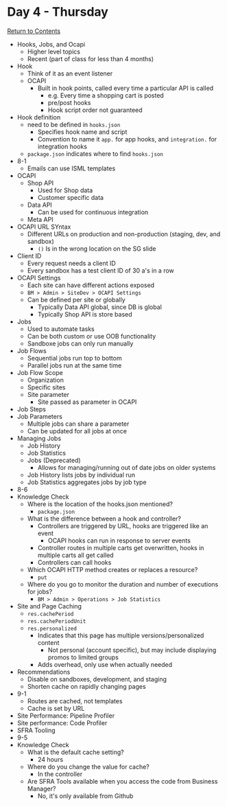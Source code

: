 # Day 4 - Thursday
[Return to Contents](../README.md)

- Hooks, Jobs, and Ocapi
  - Higher level topics
  - Recent (part of class for less than 4 months)
- Hook
  - Think of it as an event listener
  - OCAPI
    - Built in hook points, called every time a particular API is called
      - e.g. Every time a shopping cart is posted
      - pre/post hooks
      - Hook script order not guaranteed
- Hook definition
  - need to be defined in `hooks.json`
    - Specifies hook name and script
    - Convention to name it `app.` for app hooks, and `integration.` for integration hooks
  - `package.json` indicates where to find `hooks.json`
- 8-1
  - Emails can use ISML templates
- OCAPI
  - Shop API
    - Used for Shop data
    - Customer specific data
  - Data API
    - Can be used for continuous integration
  - Meta API
- OCAPI URL SYntax
  - Different URLs on production and non-production (staging, dev, and sandbox)
    - `()` Is in the wrong location on the SG slide
- Client ID
  - Every request needs a client ID
  - Every sandbox has a test client ID of 30 a's in a row
- OCAPI Settings
  - Each site can have different actions exposed
  - `BM > Admin > SiteDev > OCAPI Settings`
  - Can be defined per site or globally
    - Typically Data API global, since DB is global
    - Typically Shop API is store based
- Jobs
  - Used to automate tasks
  - Can be both custom or use OOB functionality
  - Sandboxe jobs can only run manually
- Job Flows
  - Sequential jobs run top to bottom
  - Parallel jobs run at the same time
- Job Flow Scope
  - Organization
  - Specific sites
  - Site parameter
    - Site passed as parameter in OCAPI
- Job Steps
- Job Parameters
  - Multiple jobs can share a parameter
  - Can be updated for all jobs at once
- Managing Jobs
  - Job History
  - Job Statistics
  - Jobs (Deprecated)
    - Allows for managing/running out of date jobs on older systems
  - Job History lists jobs by individual run
  - Job Statistics aggregates jobs by job type
- 8-6
- Knowledge Check
  - Where is the location of the hooks.json mentioned?
    - `package.json`
  - What is the difference between a hook and controller?
    - Controllers are triggered by URL, hooks are triggered like an event
      - OCAPI hooks can run in response to server events
    - Controller routes in multiple carts get overwritten, hooks in multiple carts all get called
    - Controllers can call hooks
  - Which OCAPI HTTP method creates or replaces a
resource?
    - `put`
  - Where do you go to monitor the duration and number
of executions for jobs?
    - `BM > Admin > Operations > Job Statistics`
- Site and Page Caching
  - `res.cachePeriod`
  - `res.cachePeriodUnit`
  - `res.personalized`
    - Indicates that this page has multiple versions/personalized content
      - Not personal (account specific), but may include displaying promos to limited groups
    - Adds overhead, only use when actually needed
- Recommendations
  - Disable on sandboxes, development, and staging
  - Shorten cache on rapidly changing pages
- 9-1
  - Routes are cached, not templates
  - Cache is set by URL
- Site Performance: Pipeline Profiler
- Site performance: Code Profiler
- SFRA Tooling
- 9-5
- Knowledge Check
  - What is the default cache setting?
    - 24 hours
  - Where do you change the value for cache?
    - In the controller
  - Are SFRA Tools available when you access the code
  from Business Manager?
    - No, it's only available  from Github